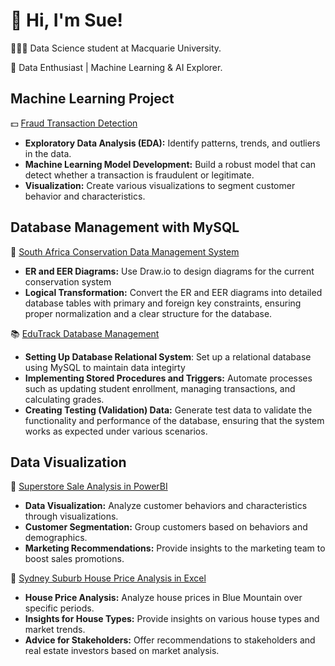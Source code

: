 # 👋 Hi, I'm Sue!
👩🏻‍💻 Data Science student at Macquarie University.

🎨 Data Enthusiast | Machine Learning & AI Explorer.

## Machine Learning Project 
💵 [Fraud Transaction Detection](https://github.com/SueTan309/Fraud-Detection) <br/>
- **Exploratory Data Analysis (EDA):** Identify patterns, trends, and outliers in the data.
- **Machine Learning Model Development:** Build a robust model that can detect whether a transaction is fraudulent or legitimate.
- **Visualization:** Create various visualizations to segment customer behavior and characteristics.

## Database Management with MySQL
🐻 [South Africa Conservation Data Management System](https://github.com/SueTan309/South-Africa-Conservation-Data-Management-System/tree/master) <br/>
- **ER and EER Diagrams:** Use Draw.io to design diagrams for the current conservation system
- **Logical Transformation:** Convert the ER and EER diagrams into detailed database tables with primary and foreign key constraints, ensuring proper normalization and a clear structure for the database.

📚 [EduTrack Database Management](https://github.com/SueTan309/EduTrack-DB) <br/>
- **Setting Up Database Relational System**: Set up a relational database using MySQL to maintain data integirty
- **Implementing Stored Procedures and Triggers:** Automate processes such as updating student enrollment, managing transactions, and calculating grades.
- **Creating Testing (Validation) Data:** Generate test data to validate the functionality and performance of the database, ensuring that the system works as expected under various scenarios.

## Data Visualization 
🛒 [Superstore Sale Analysis in PowerBI](https://github.com/SueTan309/SuperStore-Sale-Analysis) <br/>
- **Data Visualization:** Analyze customer behaviors and characteristics through visualizations.
- **Customer Segmentation:** Group customers based on behaviors and demographics.
- **Marketing Recommendations:** Provide insights to the marketing team to boost sales promotions.

🏡 [Sydney Suburb House Price Analysis in Excel](https://github.com/SueTan309/Sydney-Suburb-House-Price-Analysis) <br/>
- **House Price Analysis:** Analyze house prices in Blue Mountain over specific periods.
- **Insights for House Types:** Provide insights on various house types and market trends.
- **Advice for Stakeholders:** Offer recommendations to stakeholders and real estate investors based on market analysis.
